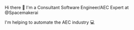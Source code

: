 Hi there 👋
I'm a Consultant Software Engineer/AEC Expert at @Spacemakerai

I'm helping to automate the AEC industry 💻
